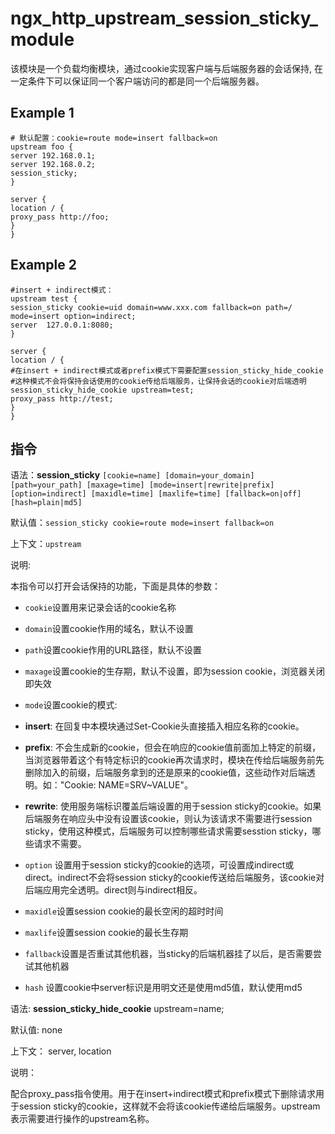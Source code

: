 # ngx_http_upstream_session_sticky_module

该模块是一个负载均衡模块，通过cookie实现客户端与后端服务器的会话保持, 在一定条件下可以保证同一个客户端访问的都是同一个后端服务器。

## Example 1

```
# 默认配置：cookie=route mode=insert fallback=on
upstream foo {
server 192.168.0.1;
server 192.168.0.2;
session_sticky;
}

server {
location / {
proxy_pass http://foo;
}
}
```

## Example 2

```
#insert + indirect模式：
upstream test {
session_sticky cookie=uid domain=www.xxx.com fallback=on path=/ mode=insert option=indirect;
server  127.0.0.1:8080;
}

server {
location / {
#在insert + indirect模式或者prefix模式下需要配置session_sticky_hide_cookie
#这种模式不会将保持会话使用的cookie传给后端服务，让保持会话的cookie对后端透明
session_sticky_hide_cookie upstream=test;
proxy_pass http://test;
}
}
```

## 指令

语法：**session_sticky** `[cookie=name] [domain=your_domain] [path=your_path] [maxage=time] [mode=insert|rewrite|prefix] [option=indirect] [maxidle=time] [maxlife=time] [fallback=on|off] [hash=plain|md5]`

默认值：`session_sticky cookie=route mode=insert fallback=on`

上下文：`upstream`

说明:

本指令可以打开会话保持的功能，下面是具体的参数：

*   `cookie`设置用来记录会话的cookie名称
*   `domain`设置cookie作用的域名，默认不设置
*   `path`设置cookie作用的URL路径，默认不设置
*   `maxage`设置cookie的生存期，默认不设置，即为session cookie，浏览器关闭即失效
*   `mode`设置cookie的模式:

*   **insert**: 在回复中本模块通过Set-Cookie头直接插入相应名称的cookie。
*   **prefix**: 不会生成新的cookie，但会在响应的cookie值前面加上特定的前缀，当浏览器带着这个有特定标识的cookie再次请求时，模块在传给后端服务前先删除加入的前缀，后端服务拿到的还是原来的cookie值，这些动作对后端透明。如："Cookie: NAME=SRV~VALUE"。
*   **rewrite**: 使用服务端标识覆盖后端设置的用于session sticky的cookie。如果后端服务在响应头中没有设置该cookie，则认为该请求不需要进行session sticky，使用这种模式，后端服务可以控制哪些请求需要sesstion sticky，哪些请求不需要。
*   `option` 设置用于session sticky的cookie的选项，可设置成indirect或direct。indirect不会将session sticky的cookie传送给后端服务，该cookie对后端应用完全透明。direct则与indirect相反。

*   `maxidle`设置session cookie的最长空闲的超时时间
*   `maxlife`设置session cookie的最长生存期
*   `fallback`设置是否重试其他机器，当sticky的后端机器挂了以后，是否需要尝试其他机器
*   `hash` 设置cookie中server标识是用明文还是使用md5值，默认使用md5

语法: **session_sticky_hide_cookie** upstream=name;

默认值: none

上下文： server, location

说明：

配合proxy_pass指令使用。用于在insert+indirect模式和prefix模式下删除请求用于session sticky的cookie，这样就不会将该cookie传递给后端服务。upstream表示需要进行操作的upstream名称。
